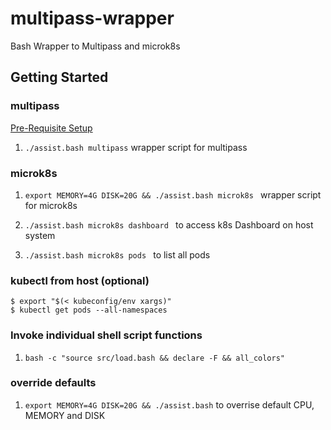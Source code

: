 # multipass-wrapper

Bash Wrapper to Multipass and microk8s

## Getting Started

### multipass

[Pre-Requisite Setup](SLS.md)

1. `./assist.bash multipass` wrapper script for multipass

### microk8s

1. `export MEMORY=4G DISK=20G && ./assist.bash microk8s ` wrapper script for microk8s

1. `./assist.bash microk8s dashboard ` to access k8s Dashboard on host system

1. `./assist.bash microk8s pods ` to list all pods

### kubectl from host (optional)

```
$ export "$(< kubeconfig/env xargs)"
$ kubectl get pods --all-namespaces

```

### Invoke individual shell script functions

1. `bash -c "source src/load.bash && declare -F && all_colors"`

### override defaults

1. `export MEMORY=4G DISK=20G && ./assist.bash` to overrise default CPU, MEMORY and DISK
